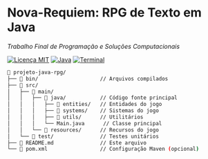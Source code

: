 # Nova-Requiem: RPG de Texto em Java

*Trabalho Final de Programação e Soluções Computacionais*

[![Licença MIT](https://img.shields.io/badge/Licença-MIT-blue)](LICENSE)
[![Java](https://img.shields.io/badge/Java-24+-red?logo=java)](https://java.com)
[![Terminal](https://img.shields.io/badge/Interface-Terminal-brightgreen)]()

```bash
📁 projeto-java-rpg/
├── 📁 bin/                    // Arquivos compilados
├── 📁 src/
│   ├── 📁 main/
│   │   ├── 📁 java/           // Código fonte principal
│   │   │   ├── 📁 entities/   // Entidades do jogo
│   │   │   ├── 📁 systems/    // Sistemas do jogo
│   │   │   ├── 📁 utils/      // Utilitários
│   │   │   └── Main.java      // Classe principal
│   │   └── 📁 resources/      // Recursos do jogo
│   └── 📁 test/               // Testes unitários
├── 📄 README.md               // Este arquivo
└── 📄 pom.xml                 // Configuração Maven (opcional)